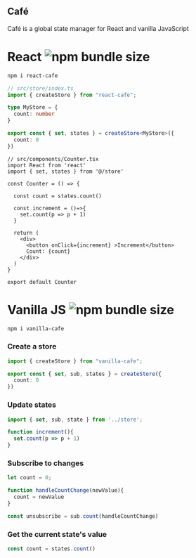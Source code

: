 ## Café

Café is a global state manager for React and vanilla JavaScript

# React ![npm bundle size](https://img.shields.io/bundlephobia/minzip/react-cafe)

```bash
npm i react-cafe
```

```ts
// src/store/index.ts
import { createStore } from "react-cafe";

type MyStore = {
  count: number
}

export const { set, states } = createStore<MyStore>({
  count: 0
})
```

```tsx
// src/components/Counter.tsx
import React from 'react'
import { set, states } from '@/store'

const Counter = () => {

  const count = states.count()

  const increment = ()=>{
    set.count(p => p + 1)
  }

  return (
    <div>
      <button onClick={increment} >Increment</button>
      Count: {count}
    </div>
  )
}

export default Counter
```

# Vanilla JS ![npm bundle size](https://img.shields.io/bundlephobia/minzip/vanilla-cafe)

```bash
npm i vanilla-cafe
```
### Create a store
```ts
import { createStore } from "vanilla-cafe";

export const { set, sub, states } = createStore({
  count: 0
})
```
### Update states
```ts
import { set, sub, state } from '../store';

function increment(){
  set.count(p => p + 1)
}
```
### Subscribe to changes
```ts
let count = 0;

function handleCountChange(newValue){
  count = newValue
}

const unsubscribe = sub.count(handleCountChange)
```
### Get the current state's value
```ts
const count = states.count()
```